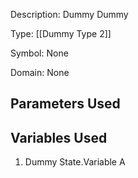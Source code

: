 Description: Dummy Dummy

Type: [[Dummy Type 2]]

Symbol: None

Domain: None

## Parameters Used

## Variables Used
1. Dummy State.Variable A

